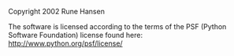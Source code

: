 Copyright 2002 Rune Hansen

The software is licensed according to the terms of the PSF (Python Software Foundation) license found here: http://www.python.org/psf/license/